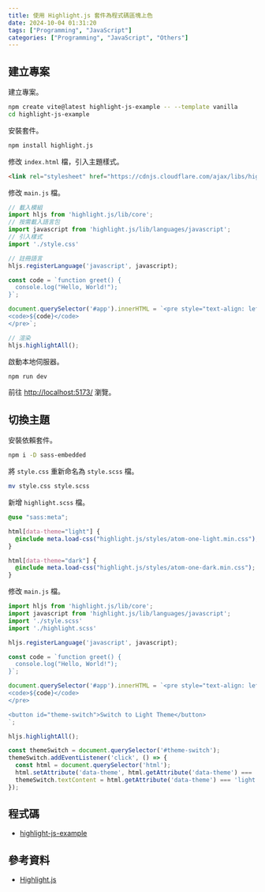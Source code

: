 ```yaml
---
title: 使用 Highlight.js 套件為程式碼區塊上色
date: 2024-10-04 01:31:20
tags: ["Programming", "JavaScript"]
categories: ["Programming", "JavaScript", "Others"]
---
```


## 建立專案

建立專案。

```bash
npm create vite@latest highlight-js-example -- --template vanilla
cd highlight-js-example
```

安裝套件。

```bash
npm install highlight.js
```

修改 `index.html` 檔，引入主題樣式。

```html
<link rel="stylesheet" href="https://cdnjs.cloudflare.com/ajax/libs/highlight.js/11.9.0/styles/atom-one-dark.css">
```

修改 `main.js` 檔。

```js
// 載入模組
import hljs from 'highlight.js/lib/core';
// 按需載入語言包
import javascript from 'highlight.js/lib/languages/javascript';
// 引入樣式
import './style.css'

// 註冊語言
hljs.registerLanguage('javascript', javascript);

const code = `function greet() {
  console.log("Hello, World!");
}`;

document.querySelector('#app').innerHTML = `<pre style="text-align: left;">
<code>${code}</code>
</pre>`;

// 渲染
hljs.highlightAll();
```

啟動本地伺服器。

```bash
npm run dev
```

前往 <http://localhost:5173/> 瀏覽。

## 切換主題

安裝依賴套件。

```bash
npm i -D sass-embedded
```

將 `style.css` 重新命名為 `style.scss` 檔。

```bash
mv style.css style.scss
```

新增 `highlight.scss` 檔。

```scss
@use "sass:meta";

html[data-theme="light"] {
  @include meta.load-css("highlight.js/styles/atom-one-light.min.css");
}

html[data-theme="dark"] {
  @include meta.load-css("highlight.js/styles/atom-one-dark.min.css");
}
```

修改 `main.js` 檔。

```js
import hljs from 'highlight.js/lib/core';
import javascript from 'highlight.js/lib/languages/javascript';
import './style.scss'
import './highlight.scss'

hljs.registerLanguage('javascript', javascript);

const code = `function greet() {
  console.log("Hello, World!");
}`;

document.querySelector('#app').innerHTML = `<pre style="text-align: left;">
<code>${code}</code>
</pre>

<button id="theme-switch">Switch to Light Theme</button>
`;

hljs.highlightAll();

const themeSwitch = document.querySelector('#theme-switch');
themeSwitch.addEventListener('click', () => {
  const html = document.querySelector('html');
  html.setAttribute('data-theme', html.getAttribute('data-theme') === 'light' ? 'dark' : 'light');
  themeSwitch.textContent = html.getAttribute('data-theme') === 'light' ? 'Switch to Dark Theme' : 'Switch to Light Theme';
});
```

## 程式碼

- [highlight-js-example](https://github.com/memochou1993/highlight-js-example)

## 參考資料

- [Highlight.js](https://highlightjs.org/)
